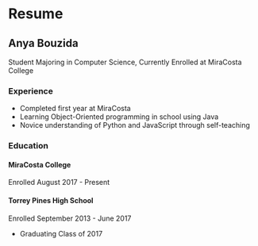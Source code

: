 # Resume

## Anya Bouzida
Student Majoring in Computer Science, Currently Enrolled at MiraCosta College

### Experience
- Completed first year at MiraCosta
- Learning Object-Oriented programming in school using Java
- Novice understanding of Python and JavaScript through self-teaching

### Education
#### MiraCosta College
Enrolled August 2017 - Present

#### Torrey Pines High School
Enrolled September 2013 - June 2017
- Graduating Class of 2017
